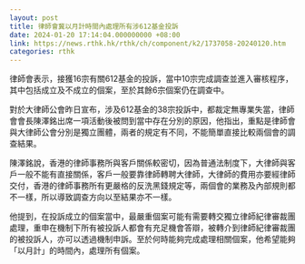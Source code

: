 ```yaml
---
layout: post
title: 律師會冀以月計時間內處理所有涉612基金投訴
date: 2024-01-20 17:14:04.000000000 +08:00
link: https://news.rthk.hk/rthk/ch/component/k2/1737058-20240120.htm
categories: rthk
---
```


律師會表示，接獲16宗有關612基金的投訴，當中10宗完成調查並進入審核程序，其中包括成立及不成立的個案，至於其餘6宗個案仍在調查中。

對於大律師公會昨日宣布，涉及612基金的38宗投訴中，都裁定無專業失當，律師會會長陳澤銘出席一項活動後被問到當中存在分別的原因，他指出，重點是律師會與大律師公會分別是獨立團體，兩者的規定有不同，不能簡單直接比較兩個會的調查結果。

陳澤銘說，香港的律師事務所與客戶關係較密切，因為普通法制度下，大律師與客戶一般不能有直接關係，客戶一般要靠律師轉聘大律師，大律師的費用亦要經律師交付，香港的律師事務所有更嚴格的反洗黑錢規定等，兩個會的業務及內部規則都不一樣，所以導致調查方向以至結果亦不一樣。

他提到，在投訴成立的個案當中，最嚴重個案可能有需要轉交獨立律師紀律審裁團處理，重申在機制下所有被投訴人都會有充足機會答辯，被轉介到律師紀律審裁團的被投訴人，亦可以透過機制申訴。至於何時能夠完成處理相關個案，他希望能夠「以月計」的時間內，處理所有個案。
